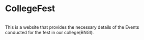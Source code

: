 # CollegeFest
<br>
This is a website that provides the necessary details of the Events conducted for the fest in our college(BNGI).
